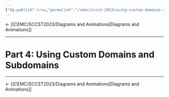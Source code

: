 ```yaml
---
{"dg-publish":true,"permalink":"/cemc/sccst-2023/using-custom-domains-and-subdomains/","dgHomeLink":false}
---
```


← [[CEMC/SCCST2023/Diagrams and Animations\|Diagrams and Animations]]

---

# Part 4: Using Custom Domains and Subdomains

---

← [[CEMC/SCCST2023/Diagrams and Animations\|Diagrams and Animations]]


